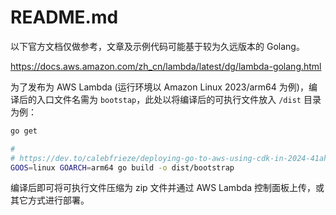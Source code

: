 # README.md

以下官方文档仅做参考，文章及示例代码可能基于较为久远版本的 Golang。

https://docs.aws.amazon.com/zh_cn/lambda/latest/dg/lambda-golang.html

为了发布为 AWS Lambda (运行环境以 Amazon Linux 2023/arm64 为例)，编译后的入口文件名需为 `bootstap`，此处以将编译后的可执行文件放入 `/dist` 目录为例：

```bash
go get

#
# https://dev.to/calebfrieze/deploying-go-to-aws-using-cdk-in-2024-41ah
GOOS=linux GOARCH=arm64 go build -o dist/bootstrap
```

编译后即可将可执行文件压缩为 zip 文件并通过 AWS Lambda 控制面板上传，或其它方式进行部署。
